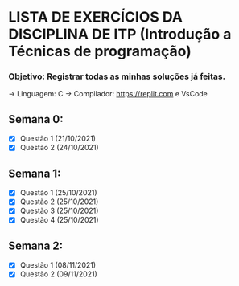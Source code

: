 # LISTA DE EXERCÍCIOS DA DISCIPLINA DE ITP (Introdução a Técnicas de programação)

### Objetivo: Registrar todas as minhas soluções já feitas.
-> Linguagem: C
-> Compilador: https://replit.com e VsCode


## Semana 0:

- [x] Questão 1 (21/10/2021)
- [x] Questão 2 (24/10/2021)

## Semana 1:

- [x] Questão 1 (25/10/2021)
- [x] Questão 2 (25/10/2021)
- [x] Questão 3 (25/10/2021)
- [x] Questão 4 (25/10/2021)

## Semana 2:

- [x] Questão 1 (08/11/2021)
- [x] Questão 2 (09/11/2021)